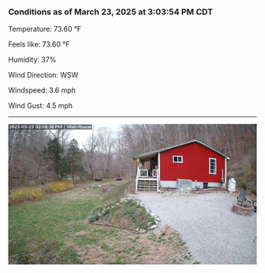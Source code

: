 ### Conditions as of March 23, 2025 at 3:03:54 PM CDT 

Temperature: 73.60 &deg;F

Feels like: 73.60 &deg;F

Humidity: 37%

Wind Direction: WSW

Windspeed: 3.6 mph

Wind Gust: 4.5 mph

---

<img src="./images/latest.jpeg"/>

